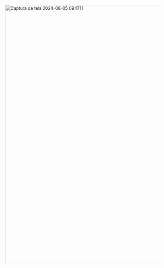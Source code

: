 <img width="849" alt="Captura de tela 2024-08-05 094711" src="https://github.com/user-attachments/assets/b70a8745-cc47-4578-b9bf-b43bcce9279d">
